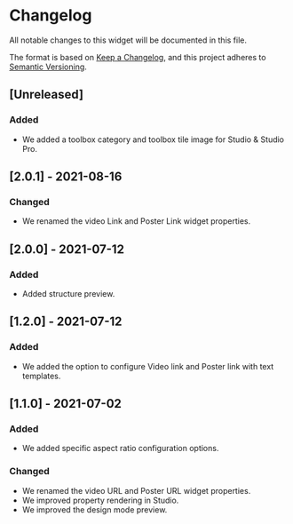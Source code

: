 # Changelog

All notable changes to this widget will be documented in this file.

The format is based on [Keep a Changelog](https://keepachangelog.com/en/1.0.0/), and this project adheres to [Semantic Versioning](https://semver.org/spec/v2.0.0.html).

## [Unreleased]

### Added
- We added a toolbox category and toolbox tile image for Studio & Studio Pro.

## [2.0.1] - 2021-08-16

### Changed
- We renamed the video Link and Poster Link widget properties.

## [2.0.0] - 2021-07-12

### Added
- Added structure preview.

## [1.2.0] - 2021-07-12

### Added
- We added the option to configure Video link and Poster link with text templates.

## [1.1.0] - 2021-07-02

### Added
- We added specific aspect ratio configuration options.

### Changed
- We renamed the video URL and Poster URL widget properties.
- We improved property rendering in Studio.
- We improved the design mode preview.
